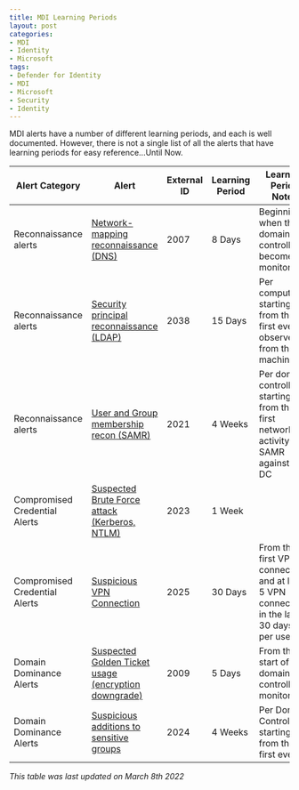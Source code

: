 ```yaml
---
title: MDI Learning Periods
layout: post
categories:
- MDI
- Identity
- Microsoft
tags:
- Defender for Identity
- MDI
- Microsoft
- Security
- Identity
---
```

MDI alerts have a number of different learning periods, and each is well documented. However, there is not a single list of all the alerts that have learning periods for easy reference...Until Now.
<!--more-->
| Alert Category | Alert | External ID | Learning Period | Learning Period Notes |
|----------------|-------|-------------|-----------------|-----------------------|
| Reconnaissance alerts | [Network-mapping reconnaissance (DNS)](https://docs.microsoft.com/en-us/defender-for-identity/reconnaissance-alerts#network-mapping-reconnaissance-dns-external-id-2007) | 2007 | 8 Days | Beginning when the domain controller is becomes monitored |
| Reconnaissance alerts | [Security principal reconnaissance (LDAP)](https://docs.microsoft.com/en-us/defender-for-identity/reconnaissance-alerts#security-principal-reconnaissance-ldap-external-id-2038) | 2038 | 15 Days | Per computer, starting from the first event, observed from the machine |
| Reconnaissance alerts | [User and Group membership recon (SAMR)](https://docs.microsoft.com/en-us/defender-for-identity/reconnaissance-alerts#user-and-group-membership-reconnaissance-samr-external-id-2021) | 2021 | 4 Weeks | Per domain controller starting from the first network activity of SAMR against the DC |
| Compromised Credential Alerts | [Suspected Brute Force attack (Kerberos, NTLM)](https://docs.microsoft.com/en-us/defender-for-identity/compromised-credentials-alerts#suspected-brute-force-attack-kerberos-ntlm-external-id-2023) | 2023 | 1 Week | |
| Compromised Credential Alerts | [Suspicious VPN Connection](https://docs.microsoft.com/en-us/defender-for-identity/compromised-credentials-alerts#suspicious-vpn-connection-external-id-2025) | 2025 | 30 Days | From the first VPN connection, and at least 5 VPN connections in the last 30 days, per user |
| Domain Dominance Alerts | [Suspected Golden Ticket usage (encryption downgrade)](https://docs.microsoft.com/en-us/defender-for-identity/domain-dominance-alerts#suspected-golden-ticket-usage-encryption-downgrade-external-id-2009) | 2009 | 5 Days | From the start of domain controller monitoring |
| Domain Dominance Alerts | [Suspicious additions to sensitive groups](https://docs.microsoft.com/en-us/defender-for-identity/domain-dominance-alerts#suspicious-additions-to-sensitive-groups-external-id-2024) | 2024 | 4 Weeks | Per Domain Controller starting from the first event |

*This table was last updated on March 8th 2022*